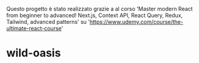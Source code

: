 Questo progetto è stato realizzato grazie a al corso 'Master modern React from beginner to advanced! Next.js, Context API, React Query, Redux, Tailwind, advanced patterns' su 'https://www.udemy.com/course/the-ultimate-react-course'
# wild-oasis
